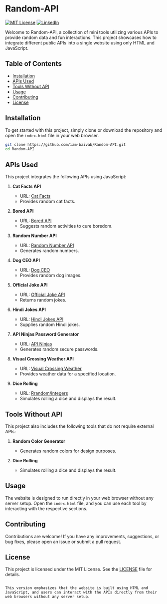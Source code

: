 # Random-API

[![MIT License][license-shield]][license-url]
[![LinkedIn][linkedin-shield]][linkedin-url]

Welcome to Random-API, a collection of mini tools utilizing various APIs to provide random data and fun interactions. This project showcases how to integrate different public APIs into a single website using only HTML and JavaScript.

## Table of Contents

- [Installation](#installation)
- [APIs Used](#apis-used)
- [Tools Without API](#tools-without-api)
- [Usage](#usage)
- [Contributing](#contributing)
- [License](#license)

## Installation

To get started with this project, simply clone or download the repository and open the `index.html` file in your web browser.

```bash
git clone https://github.com/iam-baivab/Random-API.git
cd Random-API
```

## APIs Used

This project integrates the following APIs using JavaScript:

1. **Cat Facts API**
   - URL: [Cat Facts](https://catfact.ninja/)
   - Provides random cat facts.

2. **Bored API**
   - URL: [Bored API](https://www.boredapi.com/)
   - Suggests random activities to cure boredom.

3. **Random Number API**
   - URL: [Random Number API](http://www.randomnumberapi.com/)
   - Generates random numbers.

4. **Dog CEO API**
   - URL: [Dog CEO](https://dog.ceo/dog-api/)
   - Provides random dog images.

5. **Official Joke API**
   - URL: [Official Joke API](https://official-joke-api.appspot.com/)
   - Returns random jokes.

6. **Hindi Jokes API**
   - URL: [Hindi Jokes API](https://hindi-jokes-api.onrender.com/)
   - Supplies random Hindi jokes.

7. **API Ninjas Password Generator**
   - URL: [API Ninjas](https://api.api-ninjas.com/v1/passwordgenerator)
   - Generates random secure passwords.

8. **Visual Crossing Weather API**
   - URL: [Visual Crossing Weather](https://weather.visualcrossing.com/)
   - Provides weather data for a specified location.

9. **Dice Rolling**
   - URL: [Rrandom/integers](https://www.random.org/integers/)
   - Simulates rolling a dice and displays the result.

## Tools Without API

This project also includes the following tools that do not require external APIs:

1. **Random Color Generator**
   - Generates random colors for design purposes.

2. **Dice Rolling**
   - Simulates rolling a dice and displays the result.

## Usage

The website is designed to run directly in your web browser without any server setup. Open the `index.html` file, and you can use each tool by interacting with the respective sections.

## Contributing

Contributions are welcome! If you have any improvements, suggestions, or bug fixes, please open an issue or submit a pull request.

## License

This project is licensed under the MIT License. See the [LICENSE](LICENSE) file for details.
```

This version emphasizes that the website is built using HTML and JavaScript, and users can interact with the APIs directly from their web browsers without any server setup.
```

[license-shield]: https://img.shields.io/badge/License-MIT-red.svg
[license-url]: https://github.com/iam-baivab/News-Scraping-using-BeautyfulSoup-Selenium-with-Django/blob/main/LICENSE
[linkedin-shield]: https://img.shields.io/badge/-LinkedIn-black.svg?style=flat&logo=linkedin&colorB=blue
[linkedin-url]: https://www.linkedin.com/in/baivabsarkar/
